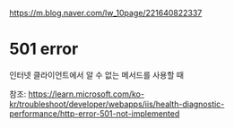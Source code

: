 https://m.blog.naver.com/lw_10page/221640822337

# 501 error
인터넷 클라이언트에서 알 수 없는 메서드를 사용할 때

참조: https://learn.microsoft.com/ko-kr/troubleshoot/developer/webapps/iis/health-diagnostic-performance/http-error-501-not-implemented